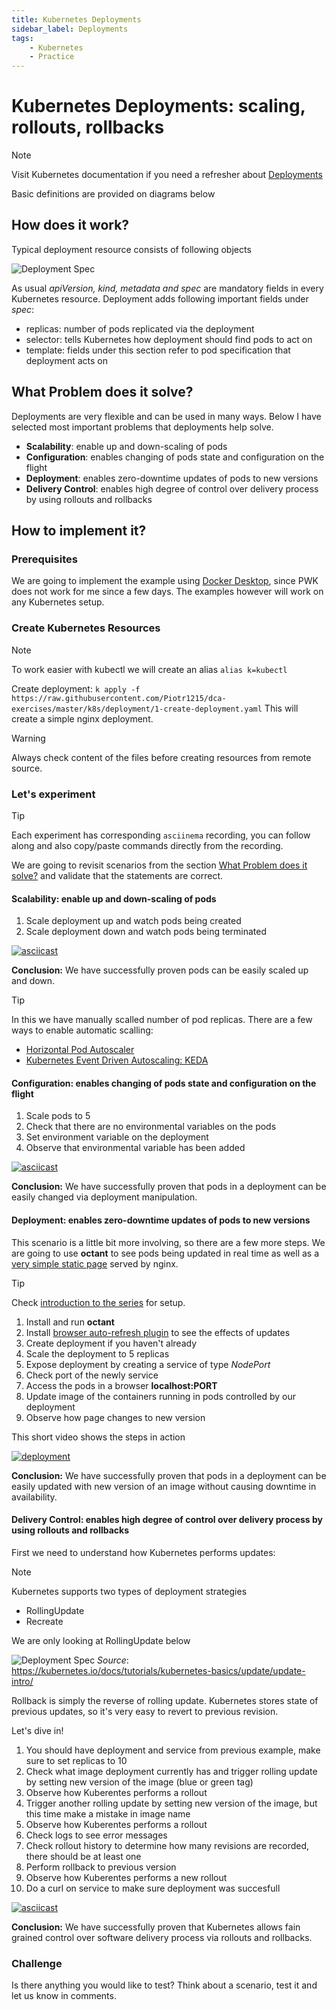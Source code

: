```yaml
---
title: Kubernetes Deployments
sidebar_label: Deployments
tags:
    - Kubernetes
    - Practice
---
```


# Kubernetes Deployments: scaling, rollouts, rollbacks

> [!NOTE]
> Visit Kubernetes documentation if you need a refresher about [Deployments](https://kubernetes.io/docs/concepts/workloads/controllers/deployment/)
>
> Basic definitions are provided on diagrams below

## How does it work?

Typical deployment resource consists of following objects

![Deployment Spec](http://www.plantuml.com/plantuml/proxy?cache=yes&src=https://raw.githubusercontent.com/Piotr1215/dca-prep-kit/master/diagrams/k8s-deployment-spec.puml&fmt=png)

As usual *apiVersion, kind, metadata and spec* are mandatory fields in every Kubernetes resource. Deployment adds following important fields under *spec*:

- replicas: number of pods replicated via the deployment
- selector: tells Kubernetes how deployment should find pods to act on
- template: fields under this section refer to pod specification that deployment acts on

## What Problem does it solve?

Deployments are very flexible and can be used in many ways. Below I have selected most important problems that deployments help solve.

- **Scalability**: enable up and down-scaling of pods
- **Configuration**: enables changing of pods state and configuration on the flight
- **Deployment**: enables zero-downtime updates of pods to new versions
- **Delivery Control**: enables high degree of control over delivery process by using rollouts and rollbacks

## How to implement it?

### Prerequisites

We are going to implement the example using [Docker Desktop](https://www.docker.com/products/docker-desktop), since PWK does not work for me since a few days.
The examples however will work on any Kubernetes setup.

### Create Kubernetes Resources

> [!NOTE]
> To work easier with kubectl we will create an alias `alias k=kubectl`

Create deployment: `k apply -f https://raw.githubusercontent.com/Piotr1215/dca-exercises/master/k8s/deployment/1-create-deployment.yaml`
This will create a simple nginx deployment.

> [!WARNING]
> Always check content of the files before creating resources from remote source.

### Let's experiment

> [!TIP]
> Each experiment has corresponding `asciinema` recording, you can follow along and also copy/paste commands directly from the recording.

We are going to revisit scenarios from the section [What Problem does it solve?](#What-Problem-does-it-solve?) and validate that the statements are correct.

#### Scalability: enable up and down-scaling of pods

1. Scale deployment up and watch pods being created
2. Scale deployment down and watch pods being terminated

[![asciicast](https://asciinema.org/a/383682.svg)](https://asciinema.org/a/383682)

**Conclusion:** We have successfully proven pods can be easily scaled up and down.

> [!TIP]
> In this we have manually scalled number of pod replicas. There are a few ways to enable automatic scalling:
>
> - [Horizontal Pod Autoscaler](https://kubernetes.io/docs/tasks/run-application/horizontal-pod-autoscale/)
> - [Kubernetes Event Driven Autoscaling: KEDA](https://kubernetes.io/docs/tasks/run-application/horizontal-pod-autoscale/)

#### Configuration: enables changing of pods state and configuration on the flight

1. Scale pods to 5
2. Check that there are no environmental variables on the pods
3. Set environment variable on the deployment
4. Observe that environmental variable has been added

[![asciicast](https://asciinema.org/a/383703.svg)](https://asciinema.org/a/383703)

**Conclusion:** We have successfully proven that pods in a deployment can be easily changed via deployment manipulation.

#### Deployment: enables zero-downtime updates of pods to new versions

This scenario is a little bit more involving, so there are a few more steps.
We are going to use **octant** to see pods being updated in real time as well as a [very simple static page](https://hub.docker.com/repository/docker/piotrzan/nginx-demo) served by nginx.

> [!TIP]
> Check [introduction to the series](https://itnext.io/kubernetes-explained-deep-enough-1ea2c6821501) for setup.

1. Install and run **octant**
2. Install [browser auto-refresh plugin](https://www.supersimpleautorefresh.tk/) to see the effects of updates
3. Create deployment if you haven't already
4. Scale the deployment to 5 replicas
5. Expose deployment by creating a service of type *NodePort*
6. Check port of the newly service
7. Access the pods in a browser **localhost:PORT**
8. Update image of the containers running in pods controlled by our deployment
9. Observe how page changes to new version

This short video shows the steps in action

[![deployment](https://i.ytimg.com/vi/QQAhPbi8mm4/maxresdefault.jpg)](https://www.youtube.com/watch?v=QQAhPbi8mm4&ab_channel=DockerCertifiedAssociateExamples)

**Conclusion:** We have successfully proven that pods in a deployment can be easily updated with new version of an image without causing downtime in availability.

#### Delivery Control: enables high degree of control over delivery process by using rollouts and rollbacks

First we need to understand how Kubernetes performs updates:

> [!NOTE]
> Kubernetes supports two types of deployment strategies
>
> - RollingUpdate
> - Recreate
>
> We are only looking at RollingUpdate below

![Deployment Spec](http://www.plantuml.com/plantuml/proxy?cache=yes&src=https://raw.githubusercontent.com/Piotr1215/dca-prep-kit/master/diagrams/k8s-deployment-seq.puml&fmt=png)
*Source*: https://kubernetes.io/docs/tutorials/kubernetes-basics/update/update-intro/

Rollback is simply the reverse of rolling update. Kubernetes stores state of previous updates, so it's very easy to revert to previous revision.

Let's dive in!

1. You should have deployment and service from previous example, make sure to set replicas to 10
2. Check what image deployment currently has and trigger rolling update by setting new version of the image (blue or green tag)
3. Observe how Kuberentes performs a rollout
4. Trigger another rolling update by setting new version of the image, but this time make a mistake in image name
5. Observe how Kuberentes performs a rollout
6. Check logs to see error messages
7. Check rollout history to determine how many revisions are recorded, there should be at least one
8. Perform rollback to previous version
9. Observe how Kuberentes performs a new rollout
10. Do a curl on service to make sure deployment was succesfull

[![asciicast](https://asciinema.org/a/383849.svg)](https://asciinema.org/a/383849)

**Conclusion:** We have successfully proven that Kubernetes allows fain grained control over software delivery process via rollouts and rollbacks.

### Challenge

Is there anything you would like to test? Think about a scenario, test it and let us know in comments.
